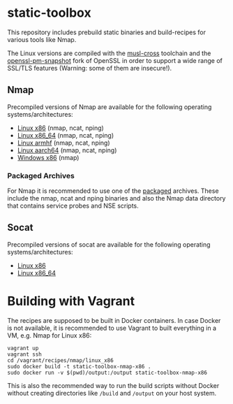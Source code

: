 # static-toolbox

This repository includes prebuild static binaries and build-recipes for various tools like Nmap.

The Linux versions are compiled with the [musl-cross](https://github.com/takeshixx/musl-cross) toolchain and the [openssl-pm-snapshot](https://github.com/drwetter/openssl-pm-snapshot) fork of OpenSSL in order to support a wide range of SSL/TLS features (Warning: some of them are insecure!).

## Nmap

Precompiled versions of Nmap are available for the following operating systems/architectures:

* [Linux x86](bin/linux/x86) (nmap, ncat, nping)
* [Linux x86_64](bin/linux/x86_64) (nmap, ncat, nping)
* [Linux armhf](bin/linux/armhf) (nmap, ncat, nping)
* [Linux aarch64](bin/linux/aarch64) (nmap, ncat, nping)
* [Windows x86](bin/windows/x86) (nmap)

### Packaged Archives

For Nmap it is recommended to use one of the [packaged](packaged/) archives. These include the nmap, ncat and nping binaries and also the Nmap data directory that contains service probes and NSE scripts.

## Socat

Precompiled versions of socat are available for the following operating systems/architectures:

* [Linux x86](bin/linux/x86)
* [Linux x86_64](bin/linux/x86_64)

# Building with Vagrant

The recipes are supposed to be built in Docker containers. In case Docker is not available, it is recommended to use Vagrant to built everything in a VM, e.g. Nmap for Linux x86:

```
vagrant up
vagrant ssh
cd /vagrant/recipes/nmap/linux_x86
sudo docker build -t static-toolbox-nmap-x86 .
sudo docker run -v $(pwd)/output:/output static-toolbox-nmap-x86
```

This is also the recommended way to run the build scripts without Docker without creating directories like `/build` and `/output` on your host system.
